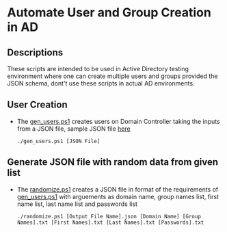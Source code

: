 # Automate User and Group Creation in AD

## Descriptions

These scripts are intended to be used in Active Directory testing environment where one can create multiple users and groups provided the JSON schema, dont't use these scripts in actual AD environments. 

## User Creation

+ The [gen_users.ps1](./scripts/create_users/gen_users.ps1) creates users on Domain Controller taking the inputs from a JSON file,  sample JSON file [here](./scripts/create_users/sample_ad_schema.json) 

    ```
    ./gen_users.ps1 [JSON File] 
    ```

## Generate JSON file with random data from given list

+ The [randomize.ps1](./scripts/randomize_user_creation/randomize.ps1) creates a JSON file in format of the requirements of [gen_users.ps1](./scripts/create_users/gen_users.ps1) with arguements as domain name, group names list, first name list, last name list and passwords list

    ```
    ./randomize.ps1 [Output File Name].json [Domain Name] [Group Names].txt [First Names].txt [Last Names].txt [Passwords].txt
    ```